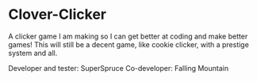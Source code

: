 # Clover-Clicker

A clicker game I am making so I can get better at coding and make better games!
This will still be a decent game, like cookie clicker, with a prestige system and all.

Developer and tester: SuperSpruce
Co-developer: Falling Mountain
